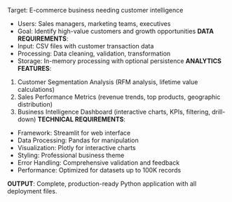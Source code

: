  Target: E-commerce business needing customer intelligence
- Users: Sales managers, marketing teams, executives
- Goal: Identify high-value customers and growth opportunities
**DATA REQUIREMENTS**:
- Input: CSV files with customer transaction data
- Processing: Data cleaning, validation, transformation
- Storage: In-memory processing with optional persistence
**ANALYTICS FEATURES**:
1. Customer Segmentation Analysis (RFM analysis, lifetime value calculations)
2. Sales Performance Metrics (revenue trends, top products, geographic distribution)
3. Business Intelligence Dashboard (interactive charts, KPIs, filtering, drill-down)
**TECHNICAL REQUIREMENTS**:
- Framework: Streamlit for web interface
- Data Processing: Pandas for manipulation
- Visualization: Plotly for interactive charts
- Styling: Professional business theme
- Error Handling: Comprehensive validation and feedback
- Performance: Optimized for datasets up to 100K records

**OUTPUT**: Complete, production-ready Python application with all deployment files.
